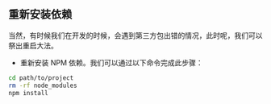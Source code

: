 ## 重新安装依赖
当然，有时候我们在开发的时候，会遇到第三方包出错的情况，此时呢，我们可以祭出重启大法。
- 重新安装 NPM 依赖。我们可以通过以下命令完成此步骤：
```sh
cd path/to/project
rm -rf node_modules
npm install
```
